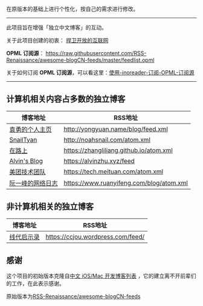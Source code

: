 在原版本的基础上进行个性化，按自己的需求进行修改。

---

此项目旨在增强「独立中文博客」的互动。

关于此项目创建的初衷： [捍卫开放的互联网](http://www.xianmin.org/post/defend-the-open-internet/)

**OPML 订阅源**： https://raw.githubusercontent.com/RSS-Renaissance/awesome-blogCN-feeds/master/feedlist.opml

关于如何订阅 **OPML 订阅源**，可以看这里：[使用-inoreader-订阅-OPML-订阅源](https://github.com/RSS-Renaissance/RSSR-Docs-CN/blob/master/01-%E4%BD%BF%E7%94%A8-inoreader-%E8%AE%A2%E9%98%85-OPML-%E8%AE%A2%E9%98%85%E6%BA%90.md)

---

## 计算机相关内容占多数的独立博客

博客地址 | RSS地址
----- | -----
[袁勇的个人主页](<http://yongyuan.name/blog/>) | http://yongyuan.name/blog/feed.xml 
[SnailTyan](http://noahsnail.com/) | http://noahsnail.com/atom.xml 
[在路上](https://zhangliliang.github.io/) | https://zhangliliang.github.io/atom.xml 
[Alvin's Blog](https://alvinzhu.xyz/)|https://alvinzhu.xyz/feed
[美团技术团队](https://tech.meituan.com/)|https://tech.meituan.com/atom.xml
[阮一峰的网络日志](https://www.ruanyifeng.com/blog/)|https://www.ruanyifeng.com/blog/atom.xml


## 非计算机相关的独立博客

博客地址 | RSS地址
----- | -----
[线代启示录](https://ccjou.wordpress.com/)|https://ccjou.wordpress.com/feed/    

## 感谢

这个项目的初始版本克隆自[中文 iOS/Mac 开发博客列表](https://github.com/tangqiaoboy/iOSBlogCN) ，它的建立离不开前辈们的工作，在此表示感谢。

原始版本为[RSS-Renaissance/awesome-blogCN-feeds](https://github.com/RSS-Renaissance/awesome-blogCN-feeds)

